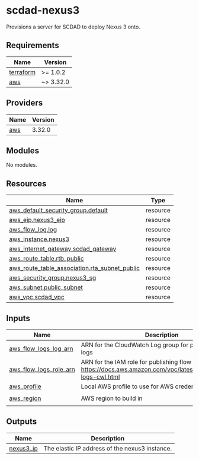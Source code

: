 # scdad-nexus3

Provisions a server for SCDAD to deploy Nexus 3 onto.

<!-- BEGINNING OF PRE-COMMIT-TERRAFORM DOCS HOOK -->
## Requirements

| Name | Version |
|------|---------|
| <a name="requirement_terraform"></a> [terraform](#requirement\_terraform) | >= 1.0.2 |
| <a name="requirement_aws"></a> [aws](#requirement\_aws) | ~> 3.32.0 |

## Providers

| Name | Version |
|------|---------|
| <a name="provider_aws"></a> [aws](#provider\_aws) | 3.32.0 |

## Modules

No modules.

## Resources

| Name | Type |
|------|------|
| [aws_default_security_group.default](https://registry.terraform.io/providers/hashicorp/aws/latest/docs/resources/default_security_group) | resource |
| [aws_eip.nexus3_eip](https://registry.terraform.io/providers/hashicorp/aws/latest/docs/resources/eip) | resource |
| [aws_flow_log.log](https://registry.terraform.io/providers/hashicorp/aws/latest/docs/resources/flow_log) | resource |
| [aws_instance.nexus3](https://registry.terraform.io/providers/hashicorp/aws/latest/docs/resources/instance) | resource |
| [aws_internet_gateway.scdad_gateway](https://registry.terraform.io/providers/hashicorp/aws/latest/docs/resources/internet_gateway) | resource |
| [aws_route_table.rtb_public](https://registry.terraform.io/providers/hashicorp/aws/latest/docs/resources/route_table) | resource |
| [aws_route_table_association.rta_subnet_public](https://registry.terraform.io/providers/hashicorp/aws/latest/docs/resources/route_table_association) | resource |
| [aws_security_group.nexus3_sg](https://registry.terraform.io/providers/hashicorp/aws/latest/docs/resources/security_group) | resource |
| [aws_subnet.public_subnet](https://registry.terraform.io/providers/hashicorp/aws/latest/docs/resources/subnet) | resource |
| [aws_vpc.scdad_vpc](https://registry.terraform.io/providers/hashicorp/aws/latest/docs/resources/vpc) | resource |

## Inputs

| Name | Description | Type | Default | Required |
|------|-------------|------|---------|:--------:|
| <a name="input_aws_flow_logs_log_arn"></a> [aws\_flow\_logs\_log\_arn](#input\_aws\_flow\_logs\_log\_arn) | ARN for the CloudWatch Log group for publishing flow logs | `string` | n/a | yes |
| <a name="input_aws_flow_logs_role_arn"></a> [aws\_flow\_logs\_role\_arn](#input\_aws\_flow\_logs\_role\_arn) | ARN for the IAM role for publishing flow logs- https://docs.aws.amazon.com/vpc/latest/userguide/flow-logs-cwl.html | `string` | n/a | yes |
| <a name="input_aws_profile"></a> [aws\_profile](#input\_aws\_profile) | Local AWS profile to use for AWS credentials | `string` | `"default"` | no |
| <a name="input_aws_region"></a> [aws\_region](#input\_aws\_region) | AWS region to build in | `string` | `"us-east-1"` | no |

## Outputs

| Name | Description |
|------|-------------|
| <a name="output_nexus3_ip"></a> [nexus3\_ip](#output\_nexus3\_ip) | The elastic IP address of the nexus3 instance. |
<!-- END OF PRE-COMMIT-TERRAFORM DOCS HOOK -->
